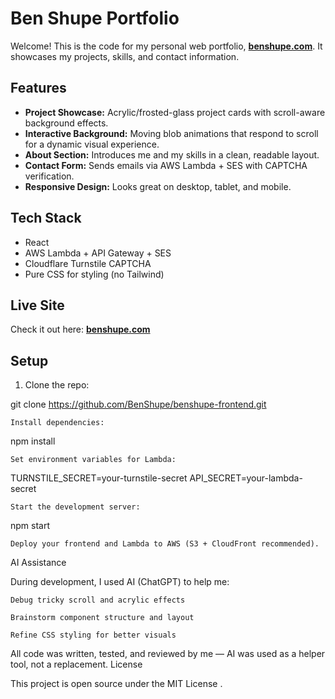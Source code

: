 # Ben Shupe Portfolio

Welcome! This is the code for my personal web portfolio, **[benshupe.com](https://benshupe.com)**. It showcases my projects, skills, and contact information.

## Features

- **Project Showcase:** Acrylic/frosted-glass project cards with scroll-aware background effects.  
- **Interactive Background:** Moving blob animations that respond to scroll for a dynamic visual experience.  
- **About Section:** Introduces me and my skills in a clean, readable layout.  
- **Contact Form:** Sends emails via AWS Lambda + SES with CAPTCHA verification.  
- **Responsive Design:** Looks great on desktop, tablet, and mobile.  

## Tech Stack

- React  
- AWS Lambda + API Gateway + SES  
- Cloudflare Turnstile CAPTCHA  
- Pure CSS for styling (no Tailwind)  

## Live Site

Check it out here: **[benshupe.com](https://benshupe.com)**  

## Setup

1. Clone the repo:

git clone https://github.com/BenShupe/benshupe-frontend.git

    Install dependencies:

npm install

    Set environment variables for Lambda:

TURNSTILE_SECRET=your-turnstile-secret
API_SECRET=your-lambda-secret

    Start the development server:

npm start

    Deploy your frontend and Lambda to AWS (S3 + CloudFront recommended).

AI Assistance

During development, I used AI (ChatGPT) to help me:

    Debug tricky scroll and acrylic effects

    Brainstorm component structure and layout

    Refine CSS styling for better visuals

All code was written, tested, and reviewed by me — AI was used as a helper tool, not a replacement.
License

This project is open source under the MIT License
.
